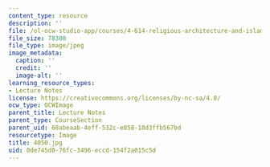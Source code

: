 ```yaml
---
content_type: resource
description: ''
file: /ol-ocw-studio-app/courses/4-614-religious-architecture-and-islamic-cultures-fall-2002/0de745d076fc3496eccd154f2a015c5d_4050.jpg
file_size: 78300
file_type: image/jpeg
image_metadata:
  caption: ''
  credit: ''
  image-alt: ''
learning_resource_types:
- Lecture Notes
license: https://creativecommons.org/licenses/by-nc-sa/4.0/
ocw_type: OCWImage
parent_title: Lecture Notes
parent_type: CourseSection
parent_uid: 68abeaab-4eff-532c-e858-18d3ffb567bd
resourcetype: Image
title: 4050.jpg
uid: 0de745d0-76fc-3496-eccd-154f2a015c5d
---
```

